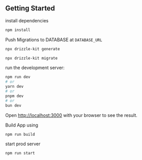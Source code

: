 ## Getting Started


install dependencies

```bash
npm install
```

Push Migrations to DATABASE at `DATABASE_URL`

```bash
npx drizzle-kit generate

npx drizzle-kit migrate
```

run the development server:

```bash
npm run dev
# or
yarn dev
# or
pnpm dev
# or
bun dev
```

Open [http://localhost:3000](http://localhost:3000) with your browser to see the result.

Build App using

```bash
npm run build
```

start prod server

```bash
npm run start
```
